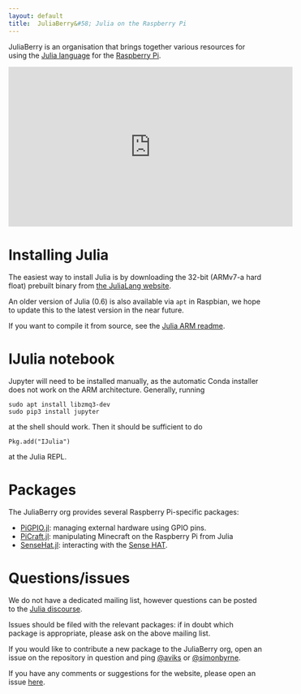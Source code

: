 ```yaml
---
layout: default
title:  JuliaBerry&#58; Julia on the Raspberry Pi
---
```


JuliaBerry is an organisation that brings together various resources for using the [Julia language](http://julialang.org/) for the [Raspberry Pi](https://www.raspberrypi.org/).

<div class="text-center"><iframe width="560" height="315" src="https://www.youtube.com/embed/EvJ-OvTC5eE" frameborder="0" allowfullscreen></iframe></div>

# Installing Julia

The easiest way to install Julia is by downloading the 32-bit (ARMv7-a hard float) prebuilt binary from [the JuliaLang website](https://julialang.org/downloads/).

An older version of Julia (0.6) is also available via `apt` in Raspbian, we hope to update this to the latest version in the near future.

If you want to compile it from source, see the [Julia ARM readme](https://github.com/JuliaLang/julia/blob/master/README.arm.md).

# IJulia notebook

Jupyter will need to be installed manually, as the automatic Conda installer does not work on the ARM architecture. Generally, running

    sudo apt install libzmq3-dev
    sudo pip3 install jupyter

at the shell should work. Then it should be sufficient to do

    Pkg.add("IJulia")

at the Julia REPL.

# Packages

The JuliaBerry org provides several Raspberry Pi-specific packages:

* [PiGPIO.jl](https://github.com/JuliaBerry/PiGPIO.jl): managing external hardware using GPIO pins.
* [PiCraft.jl](https://github.com/JuliaBerry/PiCraft.jl): manipulating Minecraft on the Raspberry Pi from Julia
* [SenseHat.jl](https://github.com/JuliaBerry/SenseHat.jl): interacting with the [Sense HAT](https://www.raspberrypi.org/products/sense-hat/).

# Questions/issues

We do not have a dedicated mailing list, however questions can be posted to the [Julia discourse](https://discourse.julialang.org).

Issues should be filed with the relevant packages: if in doubt which package is appropriate, please ask on the above mailing list.

If you would like to contribute a new package to the JuliaBerry org, open an issue on the repository in question and ping [@aviks](https://github.com/aviks) or [@simonbyrne](https://github.com/simonbyrne).

If you have any comments or suggestions for the website, please open an issue [here](https://github.com/JuliaBerry/juliaberry.github.io/issues).
